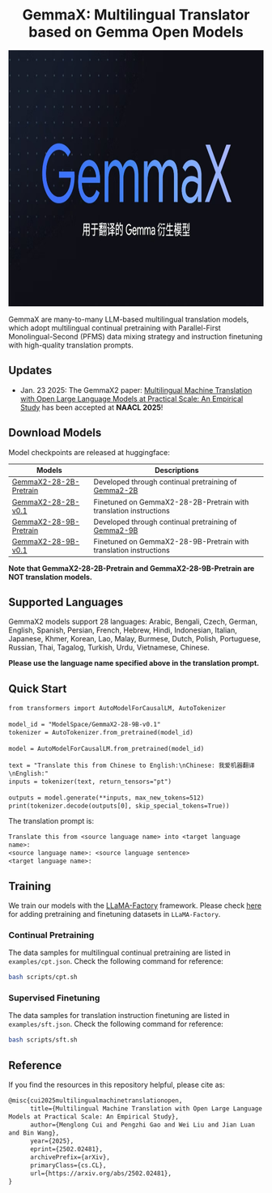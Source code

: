 <div align="center">

# GemmaX: Multilingual Translator based on Gemma Open Models
</div>

<div  align="center">
<img src='/images/gemmax.png' width='900' height='506'>
</div>

GemmaX are many-to-many LLM-based multilingual translation models, which adopt multilingual continual pretraining with Parallel-First Monolingual-Second (PFMS) data mixing strategy and instruction finetuning with high-quality translation prompts.


## Updates

* Jan. 23 2025: The GemmaX2 paper: [Multilingual Machine Translation with Open Large Language Models at Practical Scale: An Empirical Study](https://arxiv.org/abs/2502.02481) has been accepted at **NAACL 2025**!


## Download Models

Model checkpoints are released at huggingface:

| Models                                                                             | Descriptions                                                                                     |
|------------------------------------------------------------------------------------|--------------------------------------------------------------------------------------------------|
| [GemmaX2-28-2B-Pretrain](https://huggingface.co/ModelSpace/GemmaX2-28-2B-Pretrain) | Developed through continual pretraining of [Gemma2-2B](https://huggingface.co/google/gemma-2-2b) |
| [GemmaX2-28-2B-v0.1](https://huggingface.co/ModelSpace/GemmaX2-28-2B-v0.1)         | Finetuned on GemmaX2-28-2B-Pretrain with translation instructions                                |
| [GemmaX2-28-9B-Pretrain](https://huggingface.co/ModelSpace/GemmaX2-28-9B-Pretrain) | Developed through continual pretraining of [Gemma2-9B](https://huggingface.co/google/gemma-2-9b)                                         |
| [GemmaX2-28-9B-v0.1](https://huggingface.co/ModelSpace/GemmaX2-28-9B-v0.1)         | Finetuned on GemmaX2-28-9B-Pretrain with translation instructions                                |

**Note that GemmaX2-28-2B-Pretrain and GemmaX2-28-9B-Pretrain are NOT translation models.**

## Supported Languages

GemmaX2 models support 28 languages: Arabic, Bengali, Czech, German, English, Spanish, Persian, French, Hebrew, Hindi, Indonesian, Italian, Japanese, Khmer, Korean, Lao, Malay, Burmese, Dutch, Polish, Portuguese, Russian, Thai, Tagalog, Turkish, Urdu, Vietnamese, Chinese.

**Please use the language name specified above in the translation prompt.**

## Quick Start

```python3
from transformers import AutoModelForCausalLM, AutoTokenizer

model_id = "ModelSpace/GemmaX2-28-9B-v0.1"
tokenizer = AutoTokenizer.from_pretrained(model_id)

model = AutoModelForCausalLM.from_pretrained(model_id)

text = "Translate this from Chinese to English:\nChinese: 我爱机器翻译\nEnglish:"
inputs = tokenizer(text, return_tensors="pt")

outputs = model.generate(**inputs, max_new_tokens=512)
print(tokenizer.decode(outputs[0], skip_special_tokens=True))
```


The translation prompt is:
```text
Translate this from <source language name> into <target language name>:
<source language name>: <source language sentence>
<target language name>:
```

## Training

We train our models with the [LLaMA-Factory](https://github.com/hiyouga/LLaMA-Factory) framework. Please check [here](https://github.com/hiyouga/LLaMA-Factory/tree/main/data) for adding pretraining and finetuning datasets in `LLaMA-Factory`. 

### Continual Pretraining

The data samples for multilingual continual pretraining are listed in `examples/cpt.json`. Check the following command for reference:

```bash
bash scripts/cpt.sh
```

### Supervised Finetuning

The data samples for translation instruction finetuning are listed in `examples/sft.json`. Check the following command for reference:

```bash
bash scripts/sft.sh
```


## Reference
If you find the resources in this repository helpful, please cite as:
```
@misc{cui2025multilingualmachinetranslationopen,
      title={Multilingual Machine Translation with Open Large Language Models at Practical Scale: An Empirical Study}, 
      author={Menglong Cui and Pengzhi Gao and Wei Liu and Jian Luan and Bin Wang},
      year={2025},
      eprint={2502.02481},
      archivePrefix={arXiv},
      primaryClass={cs.CL},
      url={https://arxiv.org/abs/2502.02481}, 
}
```
